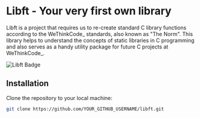 # Libft - Your very first own library

Libft is a project that requires us to re-create standard C library functions according to the WeThinkCode_ standards, also known as "The Norm". This library helps to understand the concepts of static libraries in C programming and also serves as a handy utility package for future C projects at WeThinkCode_.

![Libft Badge](299972587-9541e8ec-4910-4208-99da-ec77d6502c13.png)

## Installation

Clone the repository to your local machine:

```sh
git clone https://github.com/YOUR_GITHUB_USERNAME/libft.git

